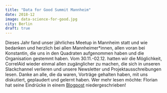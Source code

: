```yaml
---
title: "Data for Good Summit Mannheim"
date: 2018-12
image: data-science-for-good.jpg
city: Berlin
draft: true
---
```


Dieses Jahr fand unser jährliches Meetup in Mannheim statt und wie bedanken und herzlich bei allen Mannheimer*innen, allen voran bei Konstantin, die uns in den Quadraten aufgenommen haben und die Organisation gestemmt haben. Vom 30.11.-02.12. hatten wir die Möglichkeit, CorrelAid wieder einmal allen zugänglicher zu machen, die sich in unseren Slackchannel verlieren und unsere Newsletter und Projektausschreibungen lesen. Danke an alle, die da waren, Vorträge gehalten haben, mit uns diskutiert, geplaudert und gelernt haben. Wer mehr lesen möchte: Florian hat seine Eindrücke in einem [Blogpost](https://correlaid.org/blog/meetup-mannheim/) niedergeschrieben! 